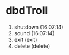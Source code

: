 # dbdTroll

1. shutdown    (16.07:14)
2. sound       (16.07:14)
3. exit        (exit)
4. delete      (delete)
